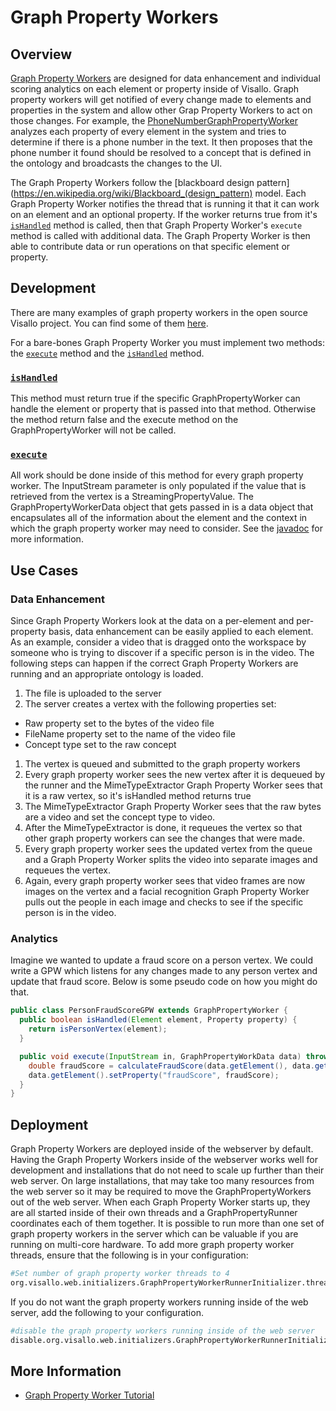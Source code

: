 # Graph Property Workers

## Overview

[Graph Property Workers](../../java/org/visallo/core/ingest/graphProperty/GraphPropertyWorker.html) are designed for data enhancement and individual scoring analytics on each element or property inside of Visallo.  Graph property workers will get notified of every change made to elements and properties in the system and allow other Grap Property Workers to act on those changes.  For example, the [PhoneNumberGraphPropertyWorker](../../java/org/visallo/phoneNumber/PhoneNumberGraphPropertyWorker.html) analyzes each property of every element in the system and tries to determine if there is a phone number in the text.  It then proposes that the phone number it found should be resolved to a concept that is defined in the ontology and broadcasts the changes to the UI.

The Graph Property Workers follow the [blackboard design pattern](https://en.wikipedia.org/wiki/Blackboard_(design_pattern) model.  Each Graph Property Worker notifies the thread that is running it that it can work on an element and an optional property.  If the worker returns true from it's [```isHandled```](../../java/org/visallo/core/ingest/graphProperty/GraphPropertyWorker.html#isHandled-org.vertexium.Element-org.vertexium.Property-) method is called, then that Graph Property Worker's ```execute``` method is called with additional data.  The Graph Property Worker is then able to contribute data or run operations on that specific element or property.

## Development

There are many examples of graph property workers in the open source Visallo project. You can find some of them [here](https://github.com/v5analytics/visallo/search?q=%22extends+GraphPropertyWorker%22&type=Code).  

For a bare-bones Graph Property Worker you must implement two methods: the [```execute```](../../java/org/visallo/core/ingest/graphProperty/GraphPropertyWorker.html#execute-java.io.InputStream-org.visallo.core.ingest.graphProperty.GraphPropertyWorkData-) method and the [```isHandled```](../../java/org/visallo/core/ingest/graphProperty/GraphPropertyWorker.html#isHandled-org.vertexium.Element-org.vertexium.Property-) method.

### [```isHandled```](../../java/org/visallo/core/ingest/graphProperty/GraphPropertyWorker.html#isHandled-org.vertexium.Element-org.vertexium.Property-)
This method must return true if the specific GraphPropertyWorker can handle the element or property that is passed into that method.  Otherwise the method return false and the execute method on the GraphPropertyWorker will not be called.

### [```execute```](../../java/org/visallo/core/ingest/graphProperty/GraphPropertyWorker.html#execute-java.io.InputStream-org.visallo.core.ingest.graphProperty.GraphPropertyWorkData-)
All work should be done inside of this method for every graph property worker.  The InputStream parameter is only populated if the value that is retrieved from the vertex is a StreamingPropertyValue.  The GraphPropertyWorkerData object that gets passed in is a data object that encapsulates all of the information about the element and the context in which the graph property worker may need to consider.  See the [javadoc](../../java/org/visallo/core/ingest/graphProperty/GraphPropertyWorker.html) for more information.

## Use Cases

### Data Enhancement

Since Graph Property Workers look at the data on a per-element and per-property basis, data enhancement can be easily applied to each element. As an example, consider a video that is dragged onto the workspace by someone who is trying to discover if a specific person is in the video.  The following steps can happen if the correct Graph Property Workers are running and an appropriate ontology is loaded.

1. The file is uploaded to the server
1. The server creates a vertex with the following properties set:
  * Raw property set to the bytes of the video file 
  * FileName property set to the name of the video file 
  * Concept type set to the raw concept
1. The vertex is queued and submitted to the graph property workers
1. Every graph property worker sees the new vertex after it is dequeued by the runner and the MimeTypeExtractor Graph Property Worker sees that it is a raw vertex, so it's isHandled method returns true
1. The MimeTypeExtractor Graph Property Worker sees that the raw bytes are a video and set the concept type to video.
1. After the MimeTypeExtractor is done, it requeues the vertex so that other graph property workers can see the changes that were made.
1. Every graph property worker sees the updated vertex from the queue and a Graph Property Worker splits the video into separate images and requeues the vertex.
1. Again, every graph property worker sees that video frames are now images on the vertex and a facial recognition Graph Property Worker pulls out the people in each image and checks to see if the specific person is in the video.

### Analytics

Imagine we wanted to update a fraud score on a person vertex. We could write a GPW which listens for any changes made to any person vertex and update that fraud score. Below is some pseudo code on how you might do that.

```java
public class PersonFraudScoreGPW extends GraphPropertyWorker {
  public boolean isHandled(Element element, Property property) {
    return isPersonVertex(element);
  }

  public void execute(InputStream in, GraphPropertyWorkData data) throws Exception {
    double fraudScore = calculateFraudScore(data.getElement(), data.getElement().getEdges());
    data.getElement().setProperty("fraudScore", fraudScore);
  }
}
```

## Deployment

Graph Property Workers are deployed inside of the webserver by default.  Having the Graph Property Workers inside of the webserver works well for development and installations that do not need to scale up further than their web server.  On large installations, that may take too many resources from the web server so it may be required to move the GraphPropertyWorkers out of the web server.  When each Graph Property Worker starts up, they are all started inside of their own threads and a GraphPropertyRunner coordinates each of them together.  It is possible to run more than one set of graph property workers in the server which can be valuable if you are running on multi-core hardware.  To add more graph property worker threads, ensure that the following is in your configuration:

```bash
#Set number of graph property worker threads to 4
org.visallo.web.initializers.GraphPropertyWorkerRunnerInitializer.threadcount=4
```

If you do not want the graph property workers running inside of the web server, add the following to your configuration.

```bash
#disable the graph property workers running inside of the web server
disable.org.visallo.web.initializers.GraphPropertyWorkerRunnerInitializer=true

```

## More Information

* [Graph Property Worker Tutorial](../../tutorials/helloworldgpw.md)
